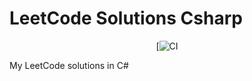 # LeetCode Solutions Csharp


<div align="center">

[![CI](https://github.com/ungtsuhan/leetcode-solutions-csharp/actions/workflows/ci.yml/badge.svg)

</div>

My LeetCode solutions in C#